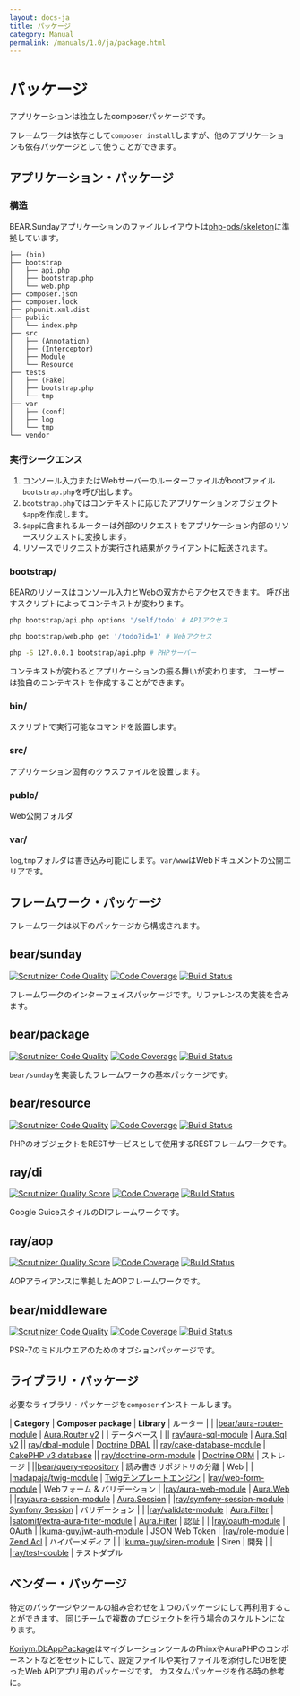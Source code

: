 ```yaml
---
layout: docs-ja
title: パッケージ
category: Manual
permalink: /manuals/1.0/ja/package.html
---
```


# パッケージ

アプリケーションは独立したcomposerパッケージです。

フレームワークは依存として`composer install`しますが、他のアプリケーションも依存パッケージとして使うことができます。

## アプリケーション・パッケージ

### 構造

BEAR.Sundayアプリケーションのファイルレイアウトは[php-pds/skeleton](https://github.com/php-pds/skeleton)に準拠しています。

```
├── (bin)
├── bootstrap
│   ├── api.php
│   ├── bootstrap.php
│   └── web.php
├── composer.json
├── composer.lock
├── phpunit.xml.dist
├── public
│   └── index.php
├── src
│   ├── (Annotation)
│   ├── (Interceptor)
│   ├── Module
│   └── Resource
├── tests
│   ├── (Fake)
│   ├── bootstrap.php
│   └── tmp
├── var
│   ├── (conf)
│   ├── log
│   └── tmp
└── vendor
```


### 実行シークエンス

 1. コンソール入力またはWebサーバーのルーターファイルがbootファイル`bootstrap.php`を呼び出します。
 3. `bootstrap.php`ではコンテキストに応じたアプリケーションオブジェクト`$app`を作成します。
 4. `$app`に含まれるルーターは外部のリクエストをアプリケーション内部のリソースリクエストに変換します。
 4. リソースでリクエストが実行され結果がクライアントに転送されます。


### bootstrap/
BEARのリソースはコンソール入力とWebの双方からアクセスできます。
呼び出すスクリプトによってコンテキストが変わります。

```bash
php bootstrap/api.php options '/self/todo' # APIアクセス
```

```bash
php bootstrap/web.php get '/todo?id=1' # Webアクセス
```

```bash
php -S 127.0.0.1 bootstrap/api.php # PHPサーバー
```

コンテキストが変わるとアプリケーションの振る舞いが変わります。
ユーザーは独自のコンテキストを作成することができます。

### bin/

スクリプトで実行可能なコマンドを設置します。

### src/

アプリケーション固有のクラスファイルを設置します。

### publc/

Web公開フォルダ

### var/

`log`,`tmp`フォルダは書き込み可能にします。`var/www`はWebドキュメントの公開エリアです。

## フレームワーク・パッケージ

フレームワークは以下のパッケージから構成されます。

## bear/sunday
[![Scrutinizer Code Quality](https://scrutinizer-ci.com/g/bearsunday/BEAR.Sunday/badges/quality-score.png?b=1.x)](https://scrutinizer-ci.com/g/bearsunday/BEAR.Sunday/?branch=1.x)
[![Code Coverage](https://scrutinizer-ci.com/g/bearsunday/BEAR.Sunday/badges/coverage.png?b=1.x)](https://scrutinizer-ci.com/g/bearsunday/BEAR.Sunday/?branch=1.x)
[![Build Status](https://travis-ci.org/bearsunday/BEAR.Sunday.svg?branch=1.x)](https://travis-ci.org/bearsunday/BEAR.Sunday?branch=1.x)

フレームワークのインターフェイスパッケージです。リファレンスの実装を含みます。

## bear/package
[![Scrutinizer Code Quality](https://scrutinizer-ci.com/g/bearsunday/BEAR.Package/badges/quality-score.png?b=1.x)](https://scrutinizer-ci.com/g/bearsunday/BEAR.Package/?branch=1.x)
[![Code Coverage](https://scrutinizer-ci.com/g/bearsunday/BEAR.Package/badges/coverage.png?b=1.x)](https://scrutinizer-ci.com/g/bearsunday/BEAR.Package/?branch=1.x)
[![Build Status](https://travis-ci.org/bearsunday/BEAR.Package.svg?branch=1.x)](https://travis-ci.org/bearsunday/BEAR.Package)


`bear/sunday`を実装したフレームワークの基本パッケージです。

## bear/resource
[![Scrutinizer Code Quality](https://scrutinizer-ci.com/g/bearsunday/BEAR.Resource/badges/quality-score.png?b=1.x)](https://scrutinizer-ci.com/g/bearsunday/BEAR.Resource/?branch=1.x)
[![Code Coverage](https://scrutinizer-ci.com/g/bearsunday/BEAR.Resource/badges/coverage.png?b=1.x)](https://scrutinizer-ci.com/g/bearsunday/BEAR.Resource/?branch=1.x)
[![Build Status](https://travis-ci.org/bearsunday/BEAR.Resource.svg?branch=1.x)](https://travis-ci.org/bearsunday/BEAR.Resource)

PHPのオブジェクトをRESTサービスとして使用するRESTフレームワークです。

## ray/di
 [![Scrutinizer Quality Score](https://scrutinizer-ci.com/g/ray-di/Ray.Di/badges/quality-score.png?b=2.x)](https://scrutinizer-ci.com/g/ray-di/Ray.Di/)
 [![Code Coverage](https://scrutinizer-ci.com/g/ray-di/Ray.Di/badges/coverage.png?b=2.x)](https://scrutinizer-ci.com/g/ray-di/Ray.Di/)
 [![Build Status](https://secure.travis-ci.org/ray-di/Ray.Di.png?b=2.x)](http://travis-ci.org/ray-di/Ray.Di)

Google GuiceスタイルのDIフレームワークです。

## ray/aop
 [![Scrutinizer Quality Score](https://scrutinizer-ci.com/g/ray-di/Ray.Aop/badges/quality-score.png?b=2.x)](https://scrutinizer-ci.com/g/ray-di/Ray.Aop/)
 [![Code Coverage](https://scrutinizer-ci.com/g/ray-di/Ray.Aop/badges/coverage.png?b=2.x)](https://scrutinizer-ci.com/g/ray-di/Ray.Aop/)
 [![Build Status](https://secure.travis-ci.org/ray-di/Ray.Aop.png?b=2.x)](http://travis-ci.org/ray-di/Ray.Aop)

AOPアライアンスに準拠したAOPフレームワークです。

## bear/middleware
[![Scrutinizer Code Quality](https://scrutinizer-ci.com/g/bearsunday/BEAR.Middleware/badges/quality-score.png?b=1.x)](https://scrutinizer-ci.com/g/bearsunday/BEAR.Middleware/?branch=1.x)
[![Code Coverage](https://scrutinizer-ci.com/g/bearsunday/BEAR.Middleware/badges/coverage.png?b=1.x)](https://scrutinizer-ci.com/g/bearsunday/BEAR.Middleware/?branch=1.x)
[![Build Status](https://travis-ci.org/bearsunday/BEAR.Middleware.svg?branch=1.x)](https://travis-ci.org/bearsunday/BEAR.Middleware)

PSR-7のミドルウエアのためのオプションパッケージです。

## ライブラリ・パッケージ

必要なライブラリ・パッケージを`composer`インストールします。

| **Category** | **Composer package** | **Library**
| ルーター |
| |[bear/aura-router-module](https://github.com/bearsunday/BEAR.AuraRouterModule) | [Aura.Router v2](https://github.com/auraphp/Aura.Router/tree/2.x) |
| データベース |
|| [ray/aura-sql-module](https://github.com/ray-di/Ray.AuraSqlModule) | [Aura.Sql v2](https://github.com/auraphp/Aura.Sql/tree/2.x)
|| [ray/dbal-module](https://github.com/ray-di/Ray.DbalModule) | [Doctrine DBAL](https://github.com/doctrine/dbal)
|| [ray/cake-database-module](https://github.com/ray-di/Ray.CakeDbModule) | [CakePHP v3 database](https://github.com/cakephp/database)
|| [ray/doctrine-orm-module](https://github.com/kawanamiyuu/Ray.DoctrineOrmModule) | [Doctrine ORM](https://github.com/doctrine/doctrine2)
| ストレージ |
||[bear/query-repository](https://github.com/bearsunday/BEAR.QueryRepository) | 読み書きリポジトリの分離
| Web |
| |[madapaja/twig-module](http://bearsunday.github.io/manuals/1.0/ja/html.html) | [Twigテンプレートエンジン](http://twig.sensiolabs.org/)
| |[ray/web-form-module](http://bearsunday.github.io/manuals/1.0/ja/form.html) | Webフォーム & バリデーション
| |[ray/aura-web-module](https://github.com/Ray-Di/Ray.AuraWebModule) | [Aura.Web](https://github.com/auraphp/Aura.Web)
| |[ray/aura-session-module](https://github.com/ray-di/Ray.AuraSessionModule) | [Aura.Session](https://github.com/auraphp/Aura.Session)
| |[ray/symfony-session-module](https://github.com/kawanamiyuu/Ray.SymfonySessionModule) | [Symfony Session](https://github.com/symfony/http-foundation/tree/master/Session)
| バリデーション |
| |[ray/validate-module](https://github.com/ray-di/Ray.ValidateModule) | [Aura.Filter](https://github.com/auraphp/Aura.Filter)
| |[satomif/extra-aura-filter-module](https://github.com/satomif/ExtraAuraFilterModule) | [Aura.Filter](https://github.com/auraphp/Aura.Filter)
| 認証 |
| |[ray/oauth-module](https://github.com/Ray-Di/Ray.OAuthModule) | OAuth
| |[kuma-guy/jwt-auth-module](https://github.com/kuma-guy/BEAR.JwtAuthModule) | JSON Web Token
| |[ray/role-module](https://github.com/ray-di/Ray.RoleModule) | [Zend Acl](https://github.com/zendframework/zend-permissions-acl)
| ハイパーメディア |
| |[kuma-guy/siren-module](https://github.com/kuma-guy/BEAR.SirenModule) | Siren
|  開発 |
| |[ray/test-double](https://github.com/ray-di/Ray.TestDouble) | テストダブル

## ベンダー・パッケージ

特定のパッケージやツールの組み合わせを１つのパッケージにして再利用することができます。
同じチームで複数のプロジェクトを行う場合のスケルトンになります。

[Koriym.DbAppPackage](https://github.com/koriym/Koriym.DbAppPackage)はマイグレーションツールのPhinxやAuraPHPのコンポーネントなどをセットにして、設定ファイルや実行ファイルを添付したDBを使ったWeb APIアプリ用のパッケージです。
カスタムパッケージを作る時の参考に。
